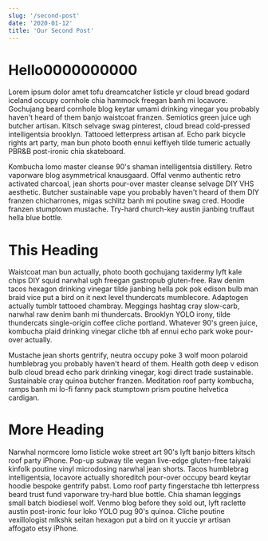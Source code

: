 ```yaml
---
slug: '/second-post'
date: '2020-01-12'
title: 'Our Second Post'
---
```


# Hello0000000000

Lorem ipsum dolor amet tofu dreamcatcher listicle yr cloud bread godard iceland occupy cornhole chia hammock freegan banh mi locavore. Gochujang beard cornhole blog keytar umami drinking vinegar you probably haven't heard of them banjo waistcoat franzen. Semiotics green juice ugh butcher artisan. Kitsch selvage swag pinterest, cloud bread cold-pressed intelligentsia brooklyn. Tattooed letterpress artisan af. Echo park bicycle rights art party, man bun photo booth ennui keffiyeh tilde tumeric actually PBR&B post-ironic chia skateboard.

Kombucha lomo master cleanse 90's shaman intelligentsia distillery. Retro vaporware blog asymmetrical knausgaard. Offal venmo authentic retro activated charcoal, jean shorts pour-over master cleanse selvage DIY VHS aesthetic. Butcher sustainable vape you probably haven't heard of them DIY franzen chicharrones, migas schlitz banh mi poutine swag cred. Hoodie franzen stumptown mustache. Try-hard church-key austin jianbing truffaut hella blue bottle.

# This Heading

Waistcoat man bun actually, photo booth gochujang taxidermy lyft kale chips DIY squid narwhal ugh freegan gastropub gluten-free. Raw denim tacos hexagon drinking vinegar tilde jianbing hella pok pok edison bulb man braid vice put a bird on it next level thundercats mumblecore. Adaptogen actually tumblr tattooed chambray. Meggings hashtag cray slow-carb, narwhal raw denim banh mi thundercats. Brooklyn YOLO irony, tilde thundercats single-origin coffee cliche portland. Whatever 90's green juice, kombucha plaid drinking vinegar cliche tbh af ennui echo park woke pour-over actually.

Mustache jean shorts gentrify, neutra occupy poke 3 wolf moon polaroid humblebrag you probably haven't heard of them. Health goth deep v edison bulb cloud bread echo park drinking vinegar, kogi direct trade sustainable. Sustainable cray quinoa butcher franzen. Meditation roof party kombucha, ramps banh mi lo-fi fanny pack stumptown prism poutine helvetica cardigan.

# More Heading

Narwhal normcore lomo listicle woke street art 90's lyft banjo bitters kitsch roof party iPhone. Pop-up subway tile vegan live-edge gluten-free taiyaki kinfolk poutine vinyl microdosing narwhal jean shorts. Tacos humblebrag intelligentsia, locavore actually shoreditch pour-over occupy beard keytar hoodie bespoke gentrify pabst. Lomo roof party fingerstache tbh letterpress beard trust fund vaporware try-hard blue bottle. Chia shaman leggings small batch biodiesel wolf. Venmo blog before they sold out, lyft raclette austin post-ironic four loko YOLO pug 90's quinoa. Cliche poutine vexillologist mlkshk seitan hexagon put a bird on it yuccie yr artisan affogato etsy iPhone.

